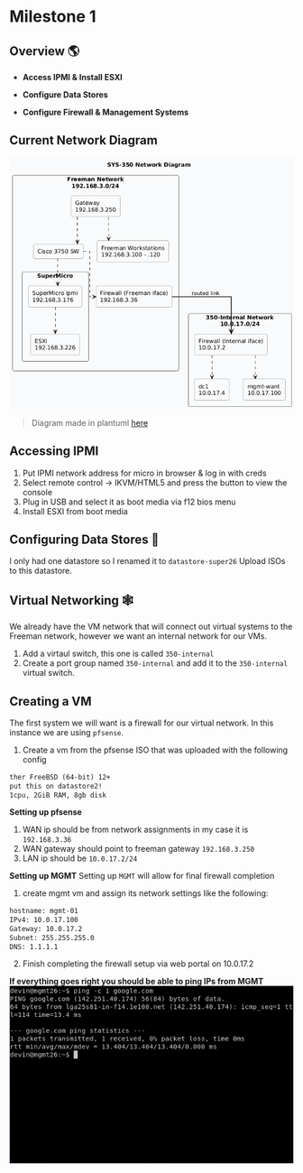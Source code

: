 # Milestone 1

## Overview 🌎

* **Access IPMI & Install ESXI**

* **Configure Data Stores**

* **Configure Firewall & Management Systems**

## Current Network Diagram
![Network Diagram](working_diagram1.png)
> Diagram made in plantuml [here](network.plantuml)

## Accessing IPMI
1. Put IPMI network address for micro in browser & log in with creds
2. Select remote control -> IKVM/HTML5 and press the button to view the console
3. Plug in USB and select it as boot media via f12 bios menu
4. Install ESXI from boot media

 ## Configuring Data Stores 🏬
 I only had one datastore so I renamed it to `datastore-super26` Upload ISOs to this datastore. 

 ## Virtual Networking 🕸️
 We already have the VM network that will connect out virtual systems to the Freeman network, however we want an internal network for our VMs. 
 1. Add a virtaul switch, this one is called `350-internal`
 2. Create a port group named `350-internal` and add it to the `350-internal` virtual switch. 


## Creating a VM
The first system we will want is a firewall for our virtual network. In this instance we are using `pfsense`.
1. Create a vm from the pfsense ISO that was uploaded with the following config
```
ther FreeBSD (64-bit) 12+
put this on datastore2!
1cpu, 2GiB RAM, 8gb disk
```

**Setting up pfsense**
1. WAN ip should be from network assignments in my case it is `192.168.3.36`
2. WAN gateway should point to freeman gateway `192.168.3.250`
3. LAN ip should be `10.0.17.2/24`

**Setting up MGMT**
Setting up `MGMT` will allow for final firewall completion
1. create mgmt vm and assign its network settings like the following:
```
hostname: mgmt-01
IPv4: 10.0.17.100
Gateway: 10.0.17.2
Subnet: 255.255.255.0
DNS: 1.1.1.1
```
2. Finish completing the firewall setup via web portal on 10.0.17.2

**If everything goes right you should be able to ping IPs from MGMT**
![Successful Ping](con_test.png)